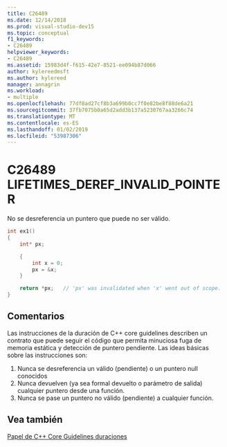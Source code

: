 ```yaml
---
title: C26489
ms.date: 12/14/2018
ms.prod: visual-studio-dev15
ms.topic: conceptual
f1_keywords:
- C26489
helpviewer_keywords:
- C26489
ms.assetid: 15983d4f-f615-42e7-8521-ee094b87d066
author: kylereedmsft
ms.author: kylereed
manager: annagrin
ms.workload:
- multiple
ms.openlocfilehash: 77df8ad27cf8b3a699b0cc7f0e82be8f88de6a21
ms.sourcegitcommit: 37fb7075b0a65d2add3b137a5230767aa3266c74
ms.translationtype: MT
ms.contentlocale: es-ES
ms.lasthandoff: 01/02/2019
ms.locfileid: "53987306"
---
```

# <a name="c26489-lifetimesderefinvalidpointer"></a>C26489 LIFETIMES_DEREF_INVALID_POINTER

No se desreferencia un puntero que puede no ser válido.

```cpp
int ex1()
{
    int* px;

    {
        int x = 0;
        px = &x;
    }

    return *px;   // 'px' was invalidated when 'x' went out of scope.
}
```

## <a name="remarks"></a>Comentarios

Las instrucciones de la duración de C++ core guidelines describen un contrato que puede seguir el código que permita minuciosa fuga de memoria estática y detección de puntero pendiente. Las ideas básicas sobre las instrucciones son:

1) Nunca se desreferencia un válido (pendiente) o un puntero null conocidos
2) Nunca devuelven (ya sea formal devuelto o parámetro de salida) cualquier puntero desde una función.
3) Nunca se pase un puntero no válido (pendiente) a cualquier función.

## <a name="see-also"></a>Vea también

[Papel de C++ Core Guidelines duraciones](https://github.com/isocpp/CppCoreGuidelines/blob/master/docs/Lifetime.pdf)
